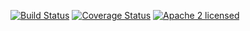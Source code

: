 [![Build Status](https://travis-ci.org/MITLibraries/bento.svg?branch=master)](https://travis-ci.org/MITLibraries/bento)
[![Coverage Status](https://coveralls.io/repos/github/MITLibraries/bento/badge.svg?branch=master)](https://coveralls.io/github/MITLibraries/bento?branch=master)
[![Apache 2 licensed](https://img.shields.io/badge/license-Apache%20License%202.0-blue.svg)](https://raw.githubusercontent.com/MITLibraries/bento/master/LICENSE.md)
